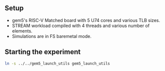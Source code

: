 ## Setup
- gem5's RISC-V Matched board with 5 U74 cores and various TLB sizes.
- STREAM workload compiled with 4 threads and various number of elements.
- Simulations are in FS baremetal mode.

## Starting the experiment
```sh
ln -s ../../gem5_launch_utils gem5_launch_utils
```


